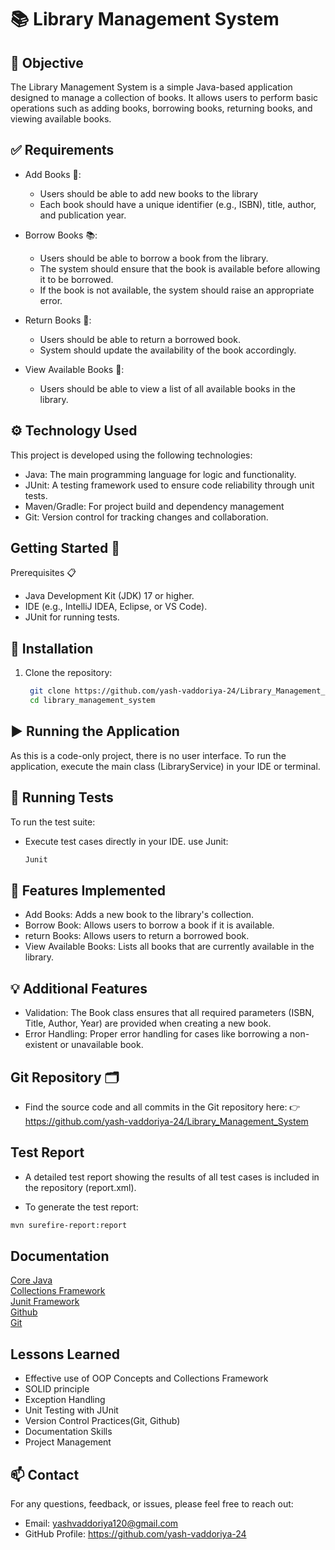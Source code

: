 # 📚 Library Management System

## 🧐 Objective

The Library Management System is a simple Java-based application designed to manage a collection of books. It allows users to perform basic operations such as adding books, borrowing books, returning books, and viewing available books.

## ✅ Requirements

- Add Books 📖:

    - Users should be able to add new books to the library
    - Each book should have a unique identifier (e.g., ISBN), title, author, and publication year.

- Borrow Books 📚:

    - Users should be able to borrow a book from the library.
    - The system should ensure that the book is available before allowing it to be borrowed.
    - If the book is not available, the system should raise an appropriate error.

- Return Books 🔄:

    - Users should be able to return a borrowed book.
    - System should update the availability of the book accordingly.

- View Available Books 👀:

    - Users should be able to view a list of all available books in the library.

## ⚙️ Technology Used
This project is developed using the following technologies:
- Java: The main programming language for logic and functionality.
- JUnit: A testing framework used to ensure code reliability through unit tests.
- Maven/Gradle: For project build and dependency management
- Git: Version control for tracking changes and collaboration.

## Getting Started 🚀
Prerequisites 📋
- Java Development Kit (JDK) 17 or higher.
- IDE (e.g., IntelliJ IDEA, Eclipse, or VS Code).
- JUnit for running tests.

## 🔧 Installation
1. Clone the repository:
   ```bash  
    git clone https://github.com/yash-vaddoriya-24/Library_Management_System.git  
    cd library_management_system 

## ▶️ Running the Application
As this is a code-only project, there is no user interface. To run the application, execute the main class (LibraryService) in your IDE or terminal.

## 🧪 Running Tests
To run the test suite:

- Execute test cases directly in your IDE. use Junit:
    ```bash
    Junit

## 🌟 Features Implemented

- Add Books: Adds a new book to the library's collection.
- Borrow Book: Allows users to borrow a book if it is available.
- return Books: Allows users to return a borrowed book.
- View Available Books: Lists all books that are currently available in the library.

## 💡 Additional Features
- Validation: The Book class ensures that all required parameters (ISBN, Title, Author, Year) are provided when creating a new book.
- Error Handling: Proper error handling for cases like borrowing a non-existent or unavailable book.

## Git Repository 🗂️
- Find the source code and all commits in the Git repository here:
  👉 https://github.com/yash-vaddoriya-24/Library_Management_System

## Test Report

- A detailed test report showing the results of all test cases is included in the repository (report.xml).

- To generate the test report:
```bash
mvn surefire-report:report  
```

## Documentation

[Core Java](https://docs.oracle.com/en/java/)\
[Collections Framework](https://download.java.net/java/early_access/panama/docs/api/java.base/java/util/doc-files/coll-index.html)\
[Junit Framework](https://junit.org/junit5/)\
[Github](https://docs.github.com/en)\
[Git](https://git-scm.com/doc)

## Lessons Learned

- Effective use of OOP Concepts and Collections Framework
- SOLID principle
- Exception Handling
- Unit Testing with JUnit
- Version Control Practices(Git, Github)
- Documentation Skills
- Project Management

## 📫 Contact
For any questions, feedback, or issues, please feel free to reach out:

- Email: yashvaddoriya120@gmail.com
- GitHub Profile: https://github.com/yash-vaddoriya-24
